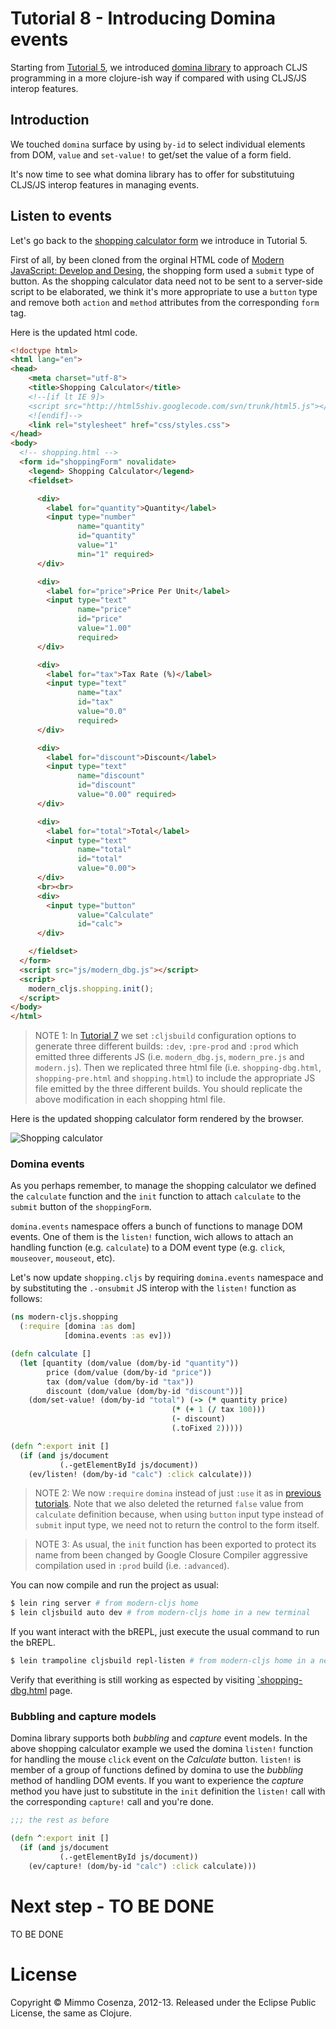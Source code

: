 # Tutorial 8 - Introducing Domina events

Starting from [Tutorial 5][1], we introduced [domina library][2] to
approach CLJS programming in a more clojure-ish way if compared with
using CLJS/JS interop features.

## Introduction

We touched `domina` surface by using `by-id` to select individual
elements from DOM, `value` and `set-value!` to get/set the value of a
form field.

It's now time to see what domina library has to offer for substitutuing
CLJS/JS interop features in managing events.

## Listen to events

Let's go back to the [shopping calculator form][3] we introduce in
Tutorial 5.

First of all, by been cloned from the orginal HTML code of
[Modern JavaScript: Develop and Desing][4], the shopping form used a
`submit` type of button. As the shopping calculator data need not to
be sent to a server-side script to be elaborated, we think it's more
appropriate to use a `button` type and remove both `action` and
`method` attributes from the corresponding `form` tag.

Here is the updated html code.

```html
<!doctype html>
<html lang="en">
<head>
    <meta charset="utf-8">
    <title>Shopping Calculator</title>
    <!--[if lt IE 9]>
    <script src="http://html5shiv.googlecode.com/svn/trunk/html5.js"></script>
    <![endif]-->
    <link rel="stylesheet" href="css/styles.css">
</head>
<body>
  <!-- shopping.html -->
  <form id="shoppingForm" novalidate>
    <legend> Shopping Calculator</legend>
    <fieldset>

      <div>
        <label for="quantity">Quantity</label>
        <input type="number"
               name="quantity"
               id="quantity"
               value="1"
               min="1" required>
      </div>

      <div>
        <label for="price">Price Per Unit</label>
        <input type="text"
               name="price"
               id="price"
               value="1.00"
               required>
      </div>

      <div>
        <label for="tax">Tax Rate (%)</label>
        <input type="text"
               name="tax"
               id="tax"
               value="0.0"
               required>
      </div>

      <div>
        <label for="discount">Discount</label>
        <input type="text"
               name="discount"
               id="discount"
               value="0.00" required>
      </div>

      <div>
        <label for="total">Total</label>
        <input type="text"
               name="total"
               id="total"
               value="0.00">
      </div>
      <br><br>
      <div>
        <input type="button"
               value="Calculate"
               id="calc">
      </div>

    </fieldset>
  </form>
  <script src="js/modern_dbg.js"></script>
  <script>
    modern_cljs.shopping.init();
  </script>
</body>
</html>
```

> NOTE 1: In [Tutorial 7][5] we set `:cljsbuild` configuration options
> to generate three different builds: `:dev`, `:pre-prod` and `:prod`
> which emitted three differents JS (i.e. `modern_dbg.js`,
> `modern_pre.js` and `modern.js`). Then we replicated three html file
> (i.e. `shopping-dbg.html`, `shopping-pre.html` and `shopping.html`)
> to include the appropriate JS file emitted by the three different
> builds.  You should replicate the above modification in each
> shopping html file.

Here is the updated shopping calculator form rendered by the browser.

![Shopping calculator][6]

### Domina events

As you perhaps remember, to manage the shopping calculator we defined
the `calculate` function and the `init` function to attach `calculate`
to the `submit` button of the `shoppingForm`.

`domina.events` namespace offers a bunch of functions to manage DOM
events. One of them is the `listen!` function, wich allows to attach
an handling function (e.g. `calculate`) to a DOM event type
(e.g. `click`, `mouseover`, `mouseout`, etc). 

Let's now update `shopping.cljs` by requiring `domina.events`
namespace and by substituting the `.-onsubmit` JS interop with the
`listen!` function as follows:

```clojure
(ns modern-cljs.shopping
  (:require [domina :as dom]
            [domina.events :as ev]))

(defn calculate []
  (let [quantity (dom/value (dom/by-id "quantity"))
        price (dom/value (dom/by-id "price"))
        tax (dom/value (dom/by-id "tax"))
        discount (dom/value (dom/by-id "discount"))]
    (dom/set-value! (dom/by-id "total") (-> (* quantity price)
                                    (* (+ 1 (/ tax 100)))
                                    (- discount)
                                    (.toFixed 2)))))

(defn ^:export init []
  (if (and js/document
           (.-getElementById js/document))
    (ev/listen! (dom/by-id "calc") :click calculate)))
```

> NOTE 2: We now `:require` `domina` instead of just `:use` it as in
> [previous tutorials][7]. Note that we also deleted the returned
> `false` value from `calculate` definition because, when using
> `button` input type instead of `submit` input type, we need not to
> return the control to the form itself.

> NOTE 3: As usual, the `init` function has been exported to protect its
> name from been changed by Google Closure Compiler aggressive compilation
> used in `:prod` build (i.e. `:advanced`).

You can now compile and run the project as usual:

```bash
$ lein ring server # from modern-cljs home
$ lein cljsbuild auto dev # from modern-cljs home in a new terminal
```

If you want interact with the bREPL, just execute the usual command to
run the bREPL.

```bash
$ lein trampoline cljsbuild repl-listen # from modern-cljs home in a new terminal
```

Verify that everithing is still working as espected by visiting
[`shopping-dbg.html][8] page.

### Bubbling and capture models

Domina library supports both *bubbling* and *capture* event models. In
the above shopping calculator example we used the domina `listen!`
function for handling the mouse `click` event on the *Calculate*
button. `listen!` is member of a group of functions defined by domina
to use the *bubbling* method of handling DOM events. If you want to
experience the *capture* method you have just to substitute in the
`init` definition the `listen!` call with the corresponding `capture!`
call and you're done.

```clojure
;;; the rest as before

(defn ^:export init []
  (if (and js/document
           (.-getElementById js/document))
    (ev/capture! (dom/by-id "calc") :click calculate)))
```
# Next step - TO BE DONE

TO BE DONE

# License

Copyright © Mimmo Cosenza, 2012-13. Released under the Eclipse Public
License, the same as Clojure.

[1]: https://github.com/magomimmo/modern-cljs/blob/master/doc/tutorial-05.md
[2]: https://github.com/levand/domina
[3]: https://github.com/magomimmo/modern-cljs/blob/master/doc/tutorial-05.md#shopping-calculator-sample
[4]: http://www.larryullman.com/books/modern-javascript-develop-and-design/
[5]: https://github.com/magomimmo/modern-cljs/blob/master/doc/tutorial-07.md
[6]: https://raw.github.com/magomimmo/modern-cljs/master/doc/images/shopping-reviewed.png
[7]: https://github.com/magomimmo/modern-cljs/blob/master/src/cljs/modern_cljs/shopping.cljs
[8]: http://localhost:3000/shopping-dbg.html
